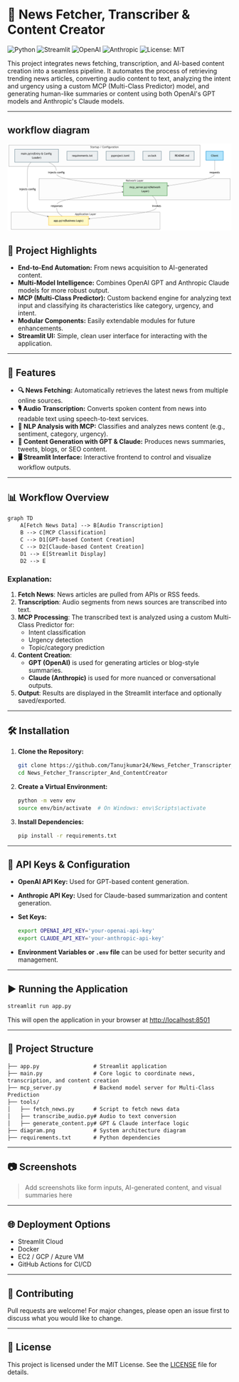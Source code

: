 
# 📰 News Fetcher, Transcriber & Content Creator

![Python](https://img.shields.io/badge/Python-3670A0?style=flat&logo=python&logoColor=white)
![Streamlit](https://img.shields.io/badge/Streamlit-FF4B4B?style=flat&logo=streamlit&logoColor=white)
![OpenAI](https://img.shields.io/badge/OpenAI-412991?style=flat&logo=openai&logoColor=white)
![Anthropic](https://img.shields.io/badge/Claude-AI-yellow?style=flat)
![License: MIT](https://img.shields.io/badge/License-MIT-yellow.svg)

This project integrates news fetching, transcription, and AI-based content creation into a seamless pipeline. It automates the process of retrieving trending news articles, converting audio content to text, analyzing the intent and urgency using a custom MCP (Multi-Class Predictor) model, and generating human-like summaries or content using both OpenAI's GPT models and Anthropic's Claude models.

---
## workflow diagram
![workflow](https://github.com/Tanujkumar24/News_Fetcher_Transcripter_And_ContentCreator/blob/master/diagram.png)

## 🧠 Project Highlights

- **End-to-End Automation:** From news acquisition to AI-generated content.
- **Multi-Model Intelligence:** Combines OpenAI GPT and Anthropic Claude models for more robust output.
- **MCP (Multi-Class Predictor):** Custom backend engine for analyzing text input and classifying its characteristics like category, urgency, and intent.
- **Modular Components:** Easily extendable modules for future enhancements.
- **Streamlit UI:** Simple, clean user interface for interacting with the application.

---

## 🚀 Features

- **🔍 News Fetching:** Automatically retrieves the latest news from multiple online sources.
- **🎙️ Audio Transcription:** Converts spoken content from news into readable text using speech-to-text services.
- **🧠 NLP Analysis with MCP:** Classifies and analyzes news content (e.g., sentiment, category, urgency).
- **🧾 Content Generation with GPT & Claude:** Produces news summaries, tweets, blogs, or SEO content.
- **🖥️ Streamlit Interface:** Interactive frontend to control and visualize workflow outputs.

---

## 📊 Workflow Overview

```mermaid
graph TD
    A[Fetch News Data] --> B[Audio Transcription]
    B --> C[MCP Classification]
    C --> D1[GPT-based Content Creation]
    C --> D2[Claude-based Content Creation]
    D1 --> E[Streamlit Display]
    D2 --> E
```

### Explanation:
1. **Fetch News**: News articles are pulled from APIs or RSS feeds.
2. **Transcription**: Audio segments from news sources are transcribed into text.
3. **MCP Processing**: The transcribed text is analyzed using a custom Multi-Class Predictor for:
   - Intent classification
   - Urgency detection
   - Topic/category prediction
4. **Content Creation**:
   - **GPT (OpenAI)** is used for generating articles or blog-style summaries.
   - **Claude (Anthropic)** is used for more nuanced or conversational outputs.
5. **Output**: Results are displayed in the Streamlit interface and optionally saved/exported.

---

## 🛠️ Installation

1. **Clone the Repository:**

   ```bash
   git clone https://github.com/Tanujkumar24/News_Fetcher_Transcripter_And_ContentCreator.git
   cd News_Fetcher_Transcripter_And_ContentCreator
   ```

2. **Create a Virtual Environment:**

   ```bash
   python -m venv env
   source env/bin/activate  # On Windows: env\Scripts\activate
   ```

3. **Install Dependencies:**

   ```bash
   pip install -r requirements.txt
   ```

---

## 🔐 API Keys & Configuration

- **OpenAI API Key:** Used for GPT-based content generation.
- **Anthropic API Key:** Used for Claude-based summarization and content generation.
- **Set Keys:**

   ```bash
   export OPENAI_API_KEY='your-openai-api-key'
   export CLAUDE_API_KEY='your-anthropic-api-key'
   ```

- **Environment Variables or `.env` file** can be used for better security and management.

---

## ▶️ Running the Application

```bash
streamlit run app.py
```

This will open the application in your browser at [http://localhost:8501](http://localhost:8501)

---

## 📁 Project Structure

```plaintext
├── app.py                 # Streamlit application
├── main.py                # Core logic to coordinate news, transcription, and content creation
├── mcp_server.py          # Backend model server for Multi-Class Prediction
├── tools/
│   ├── fetch_news.py      # Script to fetch news data
│   ├── transcribe_audio.py# Audio to text conversion
│   ├── generate_content.py# GPT & Claude interface logic
├── diagram.png            # System architecture diagram
├── requirements.txt       # Python dependencies
```

---

## 📷 Screenshots

> Add screenshots like form inputs, AI-generated content, and visual summaries here

---

## 🌐 Deployment Options

- Streamlit Cloud
- Docker
- EC2 / GCP / Azure VM
- GitHub Actions for CI/CD

---

## 🤝 Contributing

Pull requests are welcome! For major changes, please open an issue first to discuss what you would like to change.

---

## 📄 License

This project is licensed under the MIT License. See the [LICENSE](LICENSE) file for details.
